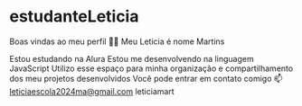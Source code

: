 # estudanteLeticia

Boas vindas ao meu perfil 💙💙
Meu Leticia é nome Martins

  Estou estudando na Alura
  Estou me desenvolvendo na linguagem JavaScript
  Utilizo esse espaço para minha organização e compartilhamento dos meu projetos desenvolvidos
  Você pode entrar em contato comigo 📫
  leticiaescola2024ma@gmail.com
  leticiamart
